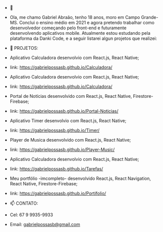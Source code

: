 - 👋 
- Ola, me chamo Gabriel Abraão, tenho 18 anos, moro em Campo Grande-MS. Conclui o ensino médio em 2021 e agora pretendo 
trabalhar como desenvolvedor começando pelo front-end e futuramente desenvolvendo aplicativos mobile. Atualmente estou 
estudando pela plataforma da Danki Code, e a seguir listarei algun projetos que realizei:
     
     
- 👀 PROJETOS:

- Aplicativo Calculadora desenvolvio com React.js, React Native;
- link: https://gabrielpossasb.github.io/Calculadora/

- Aplicativo Calculadora desenvolvio com React.js, React Native;
- link: https://gabrielpossasb.github.io/Calculadora/

- Portal de Notícias desenvolvido com React.js, React Native, Firestore-Firebase;
- link: https://gabrielpossasb.github.io/Portal-Noticias/

- Aplicativo Timer desenvolvio com React.js, React Native;
- link: https://gabrielpossasb.github.io/Timer/

- Player de Musica desenvolvido com React.js, React Native;
- link: https://gabrielpossasb.github.io/Player-Music/

- Aplicativo Calculadora desenvolvio com React.js, React Native;
- link: https://gabrielpossasb.github.io/Tarefas/

- Meu portfólio -imcompleto- desenvolvido React.js, React Navigation, React Native, Firestore-Firebase;
- link: https://gabrielpossasb.github.io/Portifolio/


- 📫 CONTATO:
- Cel: 67 9 9935-9933
- Email: gabrielpossasb@gmail.com
